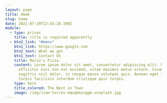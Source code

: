 ```yaml
---
layout: page
title: Home
slug: home
date: 2021-07-29T13:43:28.190Z
module:
  - type: prices
    title: title is required apparently
  - btn2_link: "#menu"
    btn1_link: https://www.google.com
    btn2_text: What we got
    btn1_text: Contact US
    title: Mario's Pizza
    content: Lorem ipsum dolor sit amet, consectetur adipiscing elit. Morbi
      efficitur nisi non est euismod, vitae maximus metus ornare. Vivamus
      sagittis nisl dolor, in congue massa volutpat quis. Aenean eget tellus eu
      turpis facilisis interdum tristique quis turpis.
    type: hero
    title_colored: The Best in Town
    image: /img/ivan-torres-mquqbmszggm-unsplash.jpg
---
```

